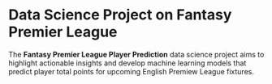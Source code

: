 # Data Science Project on Fantasy Premier League

The **Fantasy Premier League Player Prediction** data science project aims to highlight actionable insights and develop machine learning models that predict player total points for upcoming English Premiew League fixtures.